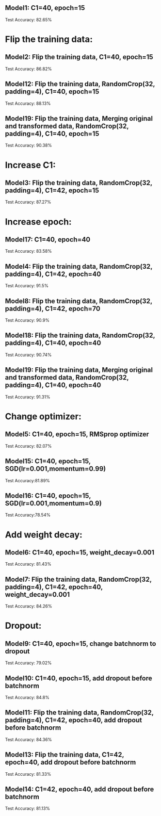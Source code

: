 ## Model1: C1=40, epoch=15
Test Accuracy: 82.65%

# Flip the training data:
## Model2: Flip the training data, C1=40, epoch=15
Test Accuracy: 86.82%
## Model12: Flip the training data, RandomCrop(32, padding=4), C1=40, epoch=15
Test Accuracy: 88.13%
## Model19: Flip the training data, Merging original and transformed data, RandomCrop(32, padding=4), C1=40, epoch=15
Test Accuracy: 90.38%


# Increase C1:
## Model3: Flip the training data, RandomCrop(32, padding=4), C1=42, epoch=15
Test Accuracy: 87.27%
 
# Increase epoch:
## Model17: C1=40, epoch=40
Test Accuracy: 83.58%
## Model4: Flip the training data, RandomCrop(32, padding=4), C1=42, epoch=40
Test Accuracy: 91.5%
## Model8: Flip the training data, RandomCrop(32, padding=4), C1=42, epoch=70
Test Accuracy: 90.9%
## Model18: Flip the training data, RandomCrop(32, padding=4), C1=40, epoch=40
Test Accuracy:  90.74%
## Model19: Flip the training data, Merging original and transformed data, RandomCrop(32, padding=4), C1=40, epoch=40
Test Accuracy: 91.31%


# Change optimizer:
## Model5: C1=40, epoch=15, RMSprop optimizer
Test Accuracy: 82.07%
## Model15: C1=40, epoch=15, SGD(lr=0.001,momentum=0.99)
Test Accuracy:81.89%
## Model16: C1=40, epoch=15, SGD(lr=0.001,momentum=0.9)
Test Accuracy:78.54%

# Add weight decay:
## Model6: C1=40, epoch=15, weight_decay=0.001
Test Accuracy: 81.43%
## Model7: Flip the training data, RandomCrop(32, padding=4),  C1=42, epoch=40, weight_decay=0.001
Test Accuracy: 84.26%

# Dropout:
## Model9: C1=40, epoch=15, change batchnorm to dropout
Test Accuracy: 79.02%
## Model10: C1=40, epoch=15, add dropout before batchnorm
Test Accuracy: 84.8%
## Model11: Flip the training data, RandomCrop(32, padding=4), C1=42, epoch=40, add dropout before batchnorm
Test Accuracy: 84.36%
## Model13: Flip the training data, C1=42, epoch=40, add dropout before batchnorm
Test Accuracy: 81.33%
## Model14: C1=42, epoch=40, add dropout before batchnorm
Test Accuracy: 81.13%

